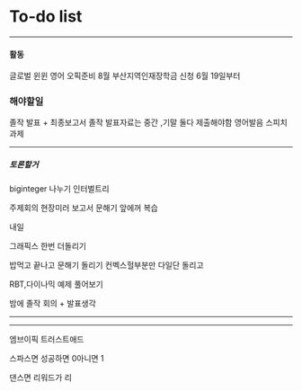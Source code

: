 # To-do list

----------------
#### 활동

글로벌 윈윈
영어 오픽준비 8월
부산지역인재장학금 신청 6월 19일부터

### 해야할일

졸작 발표 + 최종보고서
졸작 발표자료는 중간 ,기말 둘다 제출해야함
영어발음 스피치 과제



-----

##### 토론할거


biginteger 나누기
인터벌트리




주제회의 
현장미러 보고서
문해기 앞에꺼 복습


내일

그래픽스 한번 더돌리기 

밥먹고 끝나고 문해기 돌리기
컨벡스헐부분만 다일단 돌리고

RBT,다이나믹 예제 풀어보기

밤에 졸작 회의 + 발표생각

---


-----

엠브이픽
트러스트애드


스파스면
성공하면 0아니면 1

댄스면
리워드가 리

